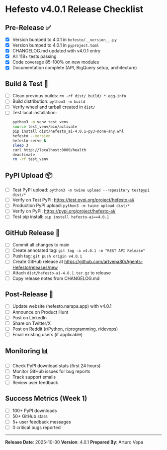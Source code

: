 # Hefesto v4.0.1 Release Checklist

## Pre-Release ✅

- [x] Version bumped to 4.0.1 in `hefesto/__version__.py`
- [x] Version bumped to 4.0.1 in `pyproject.toml`
- [x] CHANGELOG.md updated with v4.0.1 entry
- [x] All 118+ tests passing
- [x] Code coverage 85-100% on new modules
- [x] Documentation complete (API, BigQuery setup, architecture)

## Build & Test 🔧

- [ ] Clean previous builds: `rm -rf dist/ build/ *.egg-info`
- [ ] Build distribution: `python3 -m build`
- [ ] Verify wheel and tarball created in `dist/`
- [ ] Test local installation:
  ```bash
  python3 -m venv test_venv
  source test_venv/bin/activate
  pip install dist/hefesto_ai-4.0.1-py3-none-any.whl
  hefesto --version
  hefesto serve &
  sleep 3
  curl http://localhost:8000/health
  deactivate
  rm -rf test_venv
  ```

## PyPI Upload 📦

- [ ] Test PyPI upload: `python3 -m twine upload --repository testpypi dist/*`
- [ ] Verify on Test PyPI: https://test.pypi.org/project/hefesto-ai/
- [ ] Production PyPI upload: `python3 -m twine upload dist/*`
- [ ] Verify on PyPI: https://pypi.org/project/hefesto-ai/
- [ ] Test pip install: `pip install hefesto-ai==4.0.1`

## GitHub Release 🚀

- [ ] Commit all changes to main
- [ ] Create annotated tag: `git tag -a v4.0.1 -m "REST API Release"`
- [ ] Push tag: `git push origin v4.0.1`
- [ ] Create GitHub release at https://github.com/artvepa80/Agents-Hefesto/releases/new
- [ ] Attach `dist/hefesto-ai-4.0.1.tar.gz` to release
- [ ] Copy release notes from CHANGELOG.md

## Post-Release 🎉

- [ ] Update website (hefesto.narapa.app) with v4.0.1
- [ ] Announce on Product Hunt
- [ ] Post on LinkedIn
- [ ] Share on Twitter/X
- [ ] Post on Reddit (r/Python, r/programming, r/devops)
- [ ] Email existing users (if applicable)

## Monitoring 📊

- [ ] Check PyPI download stats (first 24 hours)
- [ ] Monitor GitHub issues for bug reports
- [ ] Track support emails
- [ ] Review user feedback

## Success Metrics (Week 1)

- [ ] 100+ PyPI downloads
- [ ] 50+ GitHub stars
- [ ] 5+ user feedback messages
- [ ] 0 critical bugs reported

---

**Release Date**: 2025-10-30
**Version**: 4.0.1
**Prepared By**: Arturo Vepa
